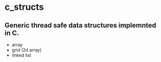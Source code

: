 # c_structs

## Generic thread safe data structures implemnted in C.

- array
- grid (2d array)
- linked list
